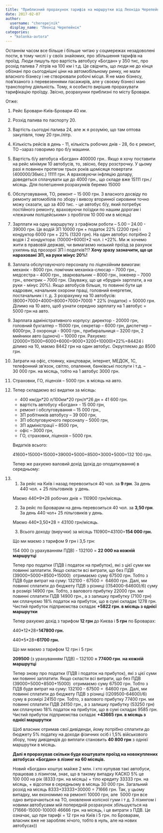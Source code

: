 ```yaml
---
title: "Приблизний прорахунок тарифів на маршрутки від Леоніда Черепейніка"
date: 2017-02-07
author: 
  username: "cherepejnik"
  display_name: "Леонід Черепейнік"
categories: 
  - "kolonka-avtora"
---
```


Останнім часом все більше і більше читаю у соцмережах незадоволені пости, в тому числі і у своїх знайомих, про збільшення тарифів на проїзд. Люди пишуть про вартість автобусу «Богдан» у 350 тис, про розхід палива 7 літрів на 100 км і т.д. Це свідчить, що люди не до кінця обізнані про сьогоднішні ціни на автомобільному ринку, не мали власного бізнесу і не створювали робочі місця. Я не маю бізнесу, пов’язаного з перевезеннями пасажирів, але у своєму бізнесі маю транспортну діяльність. Тому, я особисто вирішив прорахувати тарифікацію проїзду. Звісно, розрахунки приблизні по місту Бровари.

Отже:

1. Рейс Бровари-Київ-Бровари 40 км.
2. Розхід палива по паспорту 20.
3. Вартість сьогодні палива 24, але ж я розумію, що там оптова закупівля, тому 20 грн./літр.
4. Кількість рейсів в день - 11, кількість робочих днів - 28, бо є ремонт, ТО –зараз говоримо про б/у машини.
5. Вартість б/у автобуса «Богдан» 400000 грн.. Якщо я хочу поставити на рейс мінімум 10 автобусів, то, звісно, беру розстрочку. У цьому разі я повинен протягом трьох років щомісяця повертати (400000/36міс.) 11111 грн. А враховуючи інфляцію долару, доведеться сплачувати ще до 4000 грн., що складе вже 15111 грн./місяць. Для полегшення розрахунків беремо 15000
6. Обслуговування, ТО, ремонт – 15 000 грн. З власного досвіду по ремонту автомобілів по збору і вивозу вторинної сировини точно можу сказати, що за 400 тис. - це автобус б/у, який потребує постійного ремонту, враховуючи поїздки по нашим дорогам і «лежачим поліцейським» з пробігом 10 000 км в місяць)
7. Зарплати на одну маршрутку з графіком роботи – 5.00 – 24.00 - 39000 грн. Це водій ЗП 10000 грн + податок 22% (2200 грн) і кондуктор 6000 грн + 22% (1320 грн). На один автобус потрібно 2 водія і 2 кондуктора: (10000+6000)\*2 чол. і +22%. Ми ж хочемо жити в правовій державі, чи вимагаємо низький проїзд за рахунок ухилянь від прозорої ЗП і податків?!? **Хочу зразу зазначити, що це нараховані ЗП, на руки мінус 20%!**
8. Заплата обслуговуючого персоналу по ліцензійним вимогам: механік - 8000 грн. помічник механіка-слюсар – 7000 грн., медсестра – 4000 грн., зварювальник – 8000 грн., інженер – 7000 грн., електрик – 7000 грн. (Зауважу, що це «брудні» зарплати, а на руки - мінус 20%). Якщо автобусів більше, то повинні бути ще кадровик, начальник охорони праці, головний енергетик, постачальник і т. д. З розрахунку на 10 автобусів: (8000+7000+4000+8000+7000+7000) \* 22% (податок) = 50000 грн. Ділимо на 10 авто, щоб узнати середню зарплату на 1 автобус = 5000 грн на авто.
9. Зарплата адміністративного корпусу: директор - 20000 грн, головний бухгалтер – 15000 грн, секретар – 6000 грн, диспетчер – 6000грн, 3 охоронця - 9000 грн., прибиральниця – 3200 грн, 2 мийники авто (щоночі) – 10000 грн. Рахуємо: (20000+15000+6000+6000+9000+3200+10000)\*22%=84424 і ділимо на 10, маємо 8442 грн на один автобус. Округляємо до 8500 грн.
10. Затрати на офіс, стоянку, канцтовари, інтернет, МЕДОК, 1С, телефонний зв’язок, світло, опалення, банківські послуги і т.д. – 30 000 грн. на місяць, тобто на 1 автобус 3000 грн.
11. Страховки, ГО, ліцензія – 5000 грн. в місяць на авто.

1. Тепер складаємо всі видатки за місяць:
    
    - 400 км/дн\*20 л/100км\*20 грн/л\*26 дн = 41 600 грн.
    - вартість автобусу «Богдан» - 15 000 грн,
    - ремонт і обслуговування – 15 000 грн.,
    - ЗП робітників автобусу – 39 000 грн,
    - ЗП обслуговуючого персоналу – 5000 грн,
    - ЗП адміністрації – 8500 грн,
    - офіс – 3000 грн,
    - ГО, страховки, ліцензія – 5000 грн.
    
    Видатків всього:
    
    41600+15000+15000+39000+5000+8500+3000+5000=132 100 грн.
    
    Тепер же рахуємо валовий дохід (дохід до оподаткування) в середньому:

1. 1. За рейс на Київ і назад перевозиться 40 чол. за **9 грн**. За день 440 чол. + 25 пільговиків  у день.
    
    Маємо 440\*9\*28 робочих днів = 110900 грн/місяць.
    
    2. За рейс по Броварам на день перевозиться 40 чол. за **3,50 грн**. За день 440 чол+ 25 пільговиків у день.
    
    Маємо 440\*3,50\*28 = 43100 грн/місяць.
    
    3. Всього доходу (виручки) за місяць 110900+43100=**154 000 грн.**
    
    Що ми маємо з тарифом 9 грн і 3,5 грн:
    
    154 000 (з урахуванням ПДВ) - 132100 = **22 000 на кожній маршрутці**
    
    Тепер про податки (ПДВ і податок на прибуток), які з цієї суми ми повинні заплатити. Якщо скласти всі витрати, що без ПДВ (39000+5000+8500+15000)  отримаємо суму 67500 грн. Тобто з ПДВ буде витрат на суму: 132100 - 67500 =  64600 грн. Далі, ми повинні сплатити до бюджету ПДВ з різниці ((154000-64600)/6) суму в розмірі 14900 грн. Тобто, з валового прибутку 22000 грн. ми повинні сплатити ПДВ 14900 грн., а з залишку прибутку (7100 грн) ми сплачуємо 18% податок на прибуток, що в сумі складає 1278 грн. Чистий прибуток підприємства складає **+5822 грн. в місяць з однієї маршрутки**
    
    Тепер рахуємо дохід з тарифом **12 грн** до Києва і **5 грн** по Броварах:
    
    440\*12\*28=**147800 грн.**
    
    440\*5\*28=**61700 грн.**
    
    Що ми маємо з тарифом 12 грн і 5 грн:
    
    **209500** (з урахуванням ПДВ) – 132100 **\= 77400 грн**. **на кожній маршрутці**
    
    Тепер знову про податки (ПДВ і податок на прибуток), які з цієї суми ми повинні заплатити. Якщо скласти всі витрати, що без ПДВ (39000+5000+8500+15000)  отримаємо суму 67500 грн. Тобто з ПДВ буде витрат на суму: 132100 - 67500 =  64600 грн. Далі, ми повинні сплатити до бюджету ПДВ з різниці ((209500-64600)/6) суму в розмірі 24150 грн. Тобто, з валового прибутку 77400 грн. ми повинні сплатити ПДВ 24150 грн., а з залишку прибутку (53250 грн) ми сплачуємо 18% податок на прибуток, що в сумі складає 9585 грн. Чистий прибуток підприємства складає **+43665 грн. в місяць з однієї маршрутки**
    
    Щоб власник отримав свої дивіденди, йому потрібно сплатити до бюджету 5% податку на доходи фізичних осіб і 1,5% військового збору, тому дивідендів до виплати становить **40 800 грн** з однієї маршрутки в місяць.
    
    **Далі я прорахував скільки буде коштувати проїзд на новокуплених автобусах «Богдан» в лізинг на 60 місяців.**
    
    Новий «Богдан» коштує майже 2 млн. і хто купував такі автобуси, працював з лізингом, знає, що в такому випадку КАСКО 5% це 100 000 на рік (8333 грн. на місяць) + тіло кредиту 33333 грн. на місяць, + відсотки в середньому в місяць 30 000 грн. Загальний розхід на місяць 8333+33333+30000 = 71666 грн. Так, у цьому випадку, ми економимо на ремонті 10000 грн, але  5000 грн все одно витрачаються на ТО, оновлення колісної гуми і т д. З лізингом і новими автобусами мій попередній розрахунок збільшується на (71666-15000-10000) 46666 грн. на місяць, і це витрати з ПДВ. Це означає, що при тарифі = 12 грн на Київ і 5 грн. по Броварам, власник вже не заробляє нічого, тобто в нуль, але на нових автобусах))
